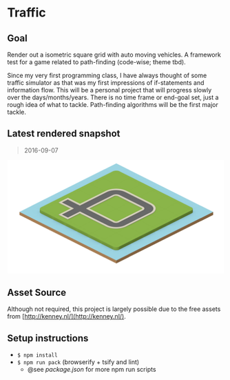 # Traffic

## Goal

Render out a isometric square grid with auto moving vehicles. A framework test for a game related to path-finding (code-wise; theme tbd).

Since my very first programming class, I have always thought of some traffic simulator as that was my first impressions of if-statements and information flow. This will be a personal project that will progress slowly over the days/months/years. There is no time frame or end-goal set, just a rough idea of what to tackle. Path-finding algorithms will be the first major tackle.

## Latest rendered snapshot

> 2016-09-07

![alt text](./assets/snapshot.png)

## Asset Source

Although not required, this project is largely possible due to the free assets from [http://kenney.nl/](http://kenney.nl/).

## Setup instructions

* `$ npm install`
* `$ npm run pack` (browserify + tsify and lint)
    * @see *package.json* for more npm run scripts
